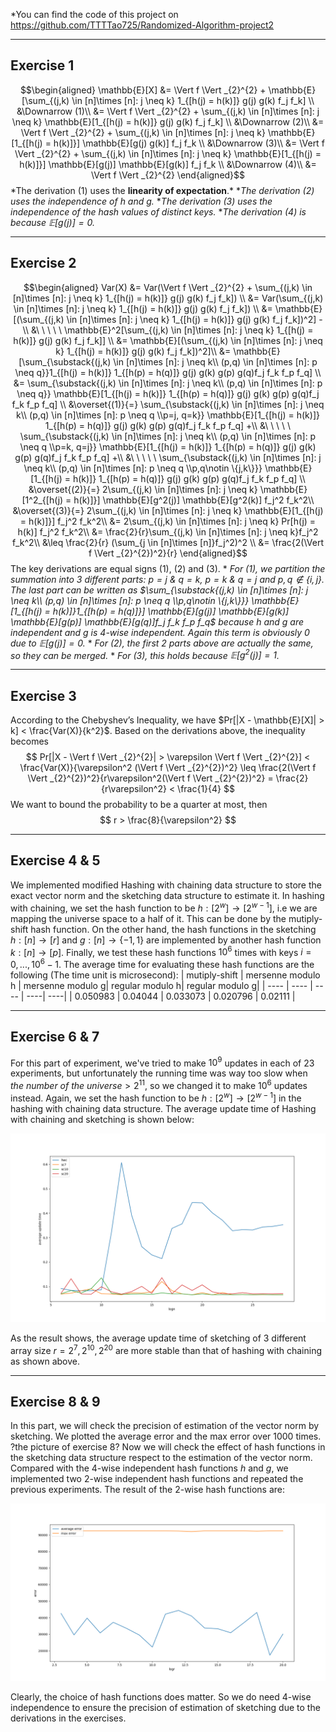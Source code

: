 *You can find the code of this project on https://github.com/TTTTao725/Randomized-Algorithm-project2
***
## Exercise 1
$$\begin{aligned}
\mathbb{E}[X] &= \Vert f \Vert _{2}^{2} + \mathbb{E}[\sum_{(j,k) \in [n]\times [n]: j \neq k} 1_{[h(j) = h(k)]} g(j) g(k) f_j f_k] \\
&\Downarrow (1)\\
&= \Vert f \Vert _{2}^{2} + \sum_{(j,k) \in [n]\times [n]: j \neq k} \mathbb{E}[1_{[h(j) = h(k)]} g(j) g(k) f_j f_k] \\
&\Downarrow (2)\\
&= \Vert f \Vert _{2}^{2} + \sum_{(j,k) \in [n]\times [n]: j \neq k} \mathbb{E}[1_{[h(j) = h(k)]}] \mathbb{E}[g(j) g(k)] f_j f_k \\
&\Downarrow (3)\\
&= \Vert f \Vert _{2}^{2} + \sum_{(j,k) \in [n]\times [n]: j \neq k} \mathbb{E}[1_{[h(j) = h(k)]}] \mathbb{E}[g(j)] \mathbb{E}[g(k)] f_j f_k \\
&\Downarrow (4)\\
&= \Vert f \Vert _{2}^{2}
\end{aligned}$$
\*The derivation (1) uses the **linearity of expectation**.*
\**The derivation (2) uses the independence of $h$ and $g$.*
\**The derivation (3) uses the independence of the hash values of distinct keys.*
\**The derivation (4) is because $\mathbb{E}[g(j)]=0$.*
***
## Exercise 2
$$\begin{aligned}
Var(X) &= Var(\Vert f \Vert _{2}^{2} + \sum_{(j,k) \in [n]\times [n]: j \neq k} 1_{[h(j) = h(k)]} g(j) g(k) f_j f_k]) \\
&= Var(\sum_{(j,k) \in [n]\times [n]: j \neq k} 1_{[h(j) = h(k)]} g(j) g(k) f_j f_k]) \\
&= \mathbb{E}[(\sum_{(j,k) \in [n]\times [n]: j \neq k} 1_{[h(j) = h(k)]} g(j) g(k) f_j f_k])^2] -\\ &\ \ \ \ \ \mathbb{E}^2[\sum_{(j,k) \in [n]\times [n]: j \neq k} 1_{[h(j) = h(k)]} g(j) g(k) f_j f_k]] \\
&= \mathbb{E}[(\sum_{(j,k) \in [n]\times [n]: j \neq k} 1_{[h(j) = h(k)]} g(j) g(k) f_j f_k])^2]\\
&= \mathbb{E}[\sum_{\substack{(j,k) \in [n]\times [n]: j \neq k\\ (p,q) \in [n]\times [n]: p \neq q}}1_{[h(j) = h(k)]} 1_{[h(p) = h(q)]} g(j) g(k) g(p) g(q)f_j f_k f_p f_q] \\
&= \sum_{\substack{(j,k) \in [n]\times [n]: j \neq k\\ (p,q) \in [n]\times [n]: p \neq q}} \mathbb{E}[1_{[h(j) = h(k)]} 1_{[h(p) = h(q)]} g(j) g(k) g(p) g(q)f_j f_k f_p f_q] \\
&\overset{(1)}{=} \sum_{\substack{(j,k) \in [n]\times [n]: j \neq k\\ (p,q) \in [n]\times [n]: p \neq q \\p=j, q=k}} \mathbb{E}[1_{[h(j) = h(k)]} 1_{[h(p) = h(q)]} g(j) g(k) g(p) g(q)f_j f_k f_p f_q] +\\ &\ \ \ \ \ 
\sum_{\substack{(j,k) \in [n]\times [n]: j \neq k\\ (p,q) \in [n]\times [n]: p \neq q \\p=k, q=j}} \mathbb{E}[1_{[h(j) = h(k)]} 1_{[h(p) = h(q)]} g(j) g(k) g(p) g(q)f_j f_k f_p f_q] +\\ &\ \ \ \ \ 
\sum_{\substack{(j,k) \in [n]\times [n]: j \neq k\\ (p,q) \in [n]\times [n]: p \neq q \\p,q\notin \{j,k\}}} \mathbb{E}[1_{[h(j) = h(k)]} 1_{[h(p) = h(q)]} g(j) g(k) g(p) g(q)f_j f_k f_p f_q] \\
&\overset{(2)}{=} 2\sum_{(j,k) \in [n]\times [n]: j \neq k} \mathbb{E}[1^2_{[h(j) = h(k)]}] \mathbb{E}[g^2(j)] \mathbb{E}[g^2(k)] f_j^2 f_k^2\\
&\overset{(3)}{=} 2\sum_{(j,k) \in [n]\times [n]: j \neq k} \mathbb{E}[1_{[h(j) = h(k)]}] f_j^2 f_k^2\\
&= 2\sum_{(j,k) \in [n]\times [n]: j \neq k} Pr[h(j) = h(k)] f_j^2 f_k^2\\
&= \frac{2}{r}\sum_{(j,k) \in [n]\times [n]: j \neq k}f_j^2 f_k^2\\
&\leq \frac{2}{r} (\sum_{j \in [n]\times [n]}f_j^2)^2 \\
&= \frac{2(\Vert f \Vert _{2}^{2})^2}{r}
\end{aligned}$$
The key derivations are equal signs (1), (2) and (3).
\* *For (1), we partition the summation into 3 different parts: $p=j$ & $q=k$, $p=k$ & $q=j$ and $p,q \notin \{i,j\}$. The last part can be written as $\sum_{\substack{(j,k) \in [n]\times [n]: j \neq k\\ (p,q) \in [n]\times [n]: p \neq q \\p,q\notin \{j,k\}}} \mathbb{E}[1_{[h(j) = h(k)]}1_{[h(p) = h(q)]}] \mathbb{E}[g(j)] \mathbb{E}[g(k)] \mathbb{E}[g(p)] \mathbb{E}[g(q)]f_j f_k f_p f_q$ because $h$ and $g$ are independent and $g$ is 4-wise independent. Again this term is obviously 0 due to $\mathbb{E}[g(j)] = 0$.*
\* *For (2), the first 2 parts above are actually the same, so they can be merged.*
\* *For (3), this holds because $\mathbb{E}[g^2(j)] = 1$.*
***
## Exercise 3
According to the Chebyshev’s Inequality, we have $Pr[|X - \mathbb{E}[X]| > k] < \frac{Var(X)}{k^2}$. Based on the derivations above, the inequality becomes
$$
Pr[|X - \Vert f \Vert _{2}^{2}| > \varepsilon \Vert f \Vert _{2}^{2}] < \frac{Var(X)}{\varepsilon^2 (\Vert f \Vert _{2}^{2})^2} \leq \frac{2(\Vert f \Vert _{2}^{2})^2}{r\varepsilon^2(\Vert f \Vert _{2}^{2})^2} = \frac{2}{r\varepsilon^2} < \frac{1}{4}
$$
We want to bound the probability to be a quarter at most, then
$$
r > \frac{8}{\varepsilon^2}
$$
***
## Exercise 4 & 5
We implemented modified Hashing with chaining data structure to store the exact vector norm and the sketching data structure to estimate it. 
In hashing with chaining, we set the hash function to be $h: [2^w] \to [2^{w-1}]$, i.e we are mapping the universe space to a half of it. This can be done by the mutiply-shift hash function.
On the other hand, the hash functions in the sketching $h : [n] \to [r]$ and $g : [n] \to \{-1, 1\}$ are implemented by another hash function $k : [n] \to [p]$.
Finally, we test these hash functions $10^6$ times with keys $i = 0,...,10^6 - 1$. The average time for evaluating these hash functions are the following (The time unit is microsecond):
|  mutiply-shift   | mersenne modulo h  | mersenne modulo g| regular modulo h| regular modulo g|
|  ----  | ----  | ---- | ----| ----|
| 0.050983  | 0.04044 | 0.033073 | 0.020796 | 0.02111 |
***
## Exercise 6 & 7
For this part of experiment, we've tried to make $10^9$ updates in each of 23 experiments, but unfortunately the running time was way too slow when $the\ number\ of\ the\ universe > 2^{11}$, so we changed it to make $10^6$ updates instead.
Again, we set the hash function to be $h: [2^w] \to [2^{w-1}]$ in the hashing with chaining data structure. The average update time of Hashing with chaining and sketching is shown below:

![avatar](exercise7.png)

As the result shows, the average update time of sketching of 3 different array size $r = 2^7, 2^{10}, 2^{20}$ are more stable than that of hashing with chaining as shown above.
***
## Exercise 8 & 9
In this part, we will check the precision of estimation of the vector norm by sketching. We plotted the average error and the max error over $1000$ times.
?the picture of exercise 8?
Now we will check the effect of hash functions in the sketching data structure respect to the estimation of the vector norm. Compared with the 4-wise independent hash functions $h$ and $g$, we implemented two 2-wise independent hash functions and repeated the previous experiments. The result of the 2-wise hash functions are:

![avatar](exercise9.png)

Clearly, the choice of hash functions does matter. So we do need 4-wise independence to ensure the precision of estimation of sketching due to the derivations in the exercises.